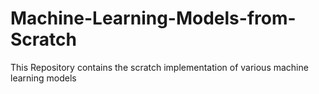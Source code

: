 # Machine-Learning-Models-from-Scratch
This Repository contains the scratch implementation of various machine learning models 
